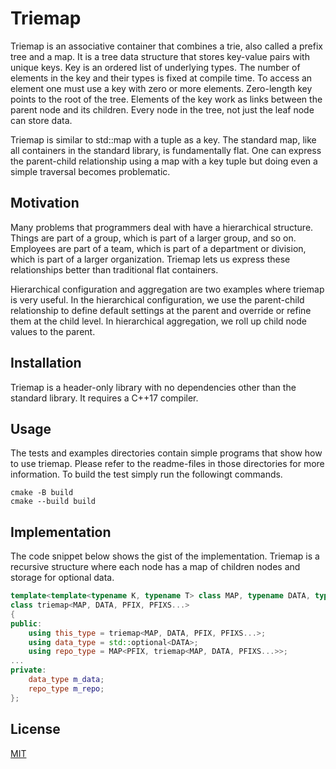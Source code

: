 # Triemap

Triemap is an associative container that combines a trie, also called a prefix tree and a map. It is a tree data structure that stores key-value pairs with unique keys. Key is an ordered list of underlying types. The number of elements in the key and their types is fixed at compile time. To access an element one must use a key with zero or more elements. Zero-length key points to the root of the tree. Elements of the key work as links between the parent node and its children. Every node in the tree, not just the leaf node can store data.

Triemap is similar to std::map with a tuple as a key. The standard map, like all containers in the standard library, is fundamentally flat. One can express the parent-child relationship using a map with a key tuple but doing even a simple traversal becomes problematic.

## Motivation

Many problems that programmers deal with have a hierarchical structure. Things are part of a group, which is part of a larger group, and so on. Employees are part of a team, which is part of a department or division, which is part of a larger organization. Triemap lets us express these relationships better than traditional flat containers.

Hierarchical configuration and aggregation are two examples where triemap is very useful. In the hierarchical configuration, we use the parent-child relationship to define default settings at the parent and override or refine them at the child level. In hierarchical aggregation, we roll up child node values to the parent. 

## Installation

Triemap is a header-only library with no dependencies other than the standard library. It requires a C++17 compiler.

## Usage

The tests and examples directories contain simple programs that show how to use triemap. Please refer to the readme-files in those directories for more information.
To build the test simply run the followingt commands.

```console
cmake -B build
cmake --build build
```

## Implementation

The code snippet below shows the gist of the implementation. Triemap is a recursive structure where each node has a map of children nodes and storage for optional data.

```cpp
template<template<typename K, typename T> class MAP, typename DATA, typename PFIX, typename... PFIXS>
class triemap<MAP, DATA, PFIX, PFIXS...>
{
public:
    using this_type = triemap<MAP, DATA, PFIX, PFIXS...>;
    using data_type = std::optional<DATA>;
    using repo_type = MAP<PFIX, triemap<MAP, DATA, PFIXS...>>;
...
private:
    data_type m_data;
    repo_type m_repo;
};
```

## License

[MIT](LICENSE)
